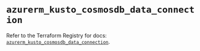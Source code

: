 # `azurerm_kusto_cosmosdb_data_connection`

Refer to the Terraform Registry for docs: [`azurerm_kusto_cosmosdb_data_connection`](https://registry.terraform.io/providers/hashicorp/azurerm/4.22.0/docs/resources/kusto_cosmosdb_data_connection).
